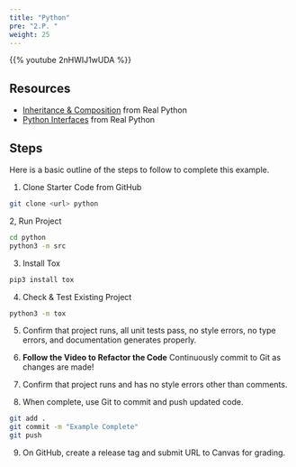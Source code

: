 ```yaml
---
title: "Python"
pre: "2.P. "
weight: 25
---
```


{{% youtube 2nHWIJ1wUDA %}}

## Resources

* [Inheritance & Composition](https://realpython.com/inheritance-composition-python/) from Real Python
* [Python Interfaces](https://realpython.com/python-interface/#using-abstract-method-declaration) from Real Python

## Steps

Here is a basic outline of the steps to follow to complete this example.

1. Clone Starter Code from GitHub

```bash
git clone <url> python
```

2, Run Project

```bash
cd python
python3 -m src
```

3. Install Tox

```bash
pip3 install tox
```

4. Check & Test Existing Project

```bash
python3 -m tox
```

5. Confirm that project runs, all unit tests pass, no style errors, no type errors, and documentation generates properly. 

6. **Follow the Video to Refactor the Code** Continuously commit to Git as changes are made!

7. Confirm that project runs and has no style errors other than comments. 

8. When complete, use Git to commit and push updated code. 

```bash
git add .
git commit -m "Example Complete"
git push
```

9. On GitHub, create a release tag and submit URL to Canvas for grading. 
